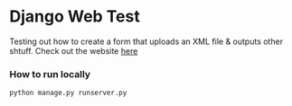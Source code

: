 # Django Web Test

Testing out how to create a form that uploads an XML file & outputs other shtuff. Check out the website [here](https://somewebsite.com)


### How to run locally

```base
python manage.py runserver.py
```
